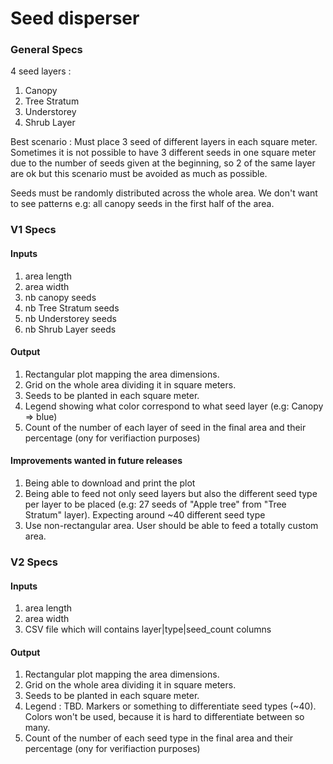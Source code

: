 # Seed disperser

### General Specs
4 seed layers : 
1. Canopy
1. Tree Stratum
1. Understorey
1. Shrub Layer

Best scenario : Must place 3 seed of different layers in each square meter. Sometimes it is not possible to have 3 different seeds in one square meter due to the number of seeds given at the beginning, so 2 of the same layer are ok but this scenario must be avoided as much as possible. 

Seeds must be randomly distributed across the whole area. We don't want to see patterns e.g: all canopy seeds in the first half of the area.


### V1 Specs
#### Inputs
1. area length
1. area width
1. nb canopy seeds
1. nb Tree Stratum seeds
1. nb Understorey seeds
1. nb Shrub Layer seeds

#### Output
1. Rectangular plot mapping the area dimensions.
1. Grid on the whole area dividing it in square meters.
1. Seeds to be planted in each square meter. 
1. Legend showing what color correspond to what seed layer (e.g: Canopy => blue)
1. Count of the number of each layer of seed in the final area and their percentage (ony for verifiaction purposes)


#### Improvements wanted in future releases
1. Being able to download and print the plot
1. Being able to feed not only seed layers but also the different seed type per layer to be placed (e.g: 27 seeds of "Apple tree" from "Tree Stratum" layer). Expecting around ~40 different seed type
1. Use non-rectangular area. User should be able to feed a totally custom area.


### V2 Specs
#### Inputs
1. area length
1. area width
1. CSV file which will contains layer|type|seed_count columns

#### Output
1. Rectangular plot mapping the area dimensions.
1. Grid on the whole area dividing it in square meters.
1. Seeds to be planted in each square meter. 
1. Legend : TBD. Markers or something to differentiate seed types (~40). Colors won't be used, because it is hard to differentiate between so many.
1. Count of the number of each seed type in the final area and their percentage (ony for verifiaction purposes)




